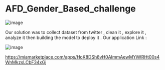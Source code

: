 # AFD_Gender_Based_challenge

![image](https://user-images.githubusercontent.com/69841466/128144016-4080c5eb-76f2-4a3a-ae41-38ade23e9668.png)

Our solution was to collect dataset from twitter , clean it , explore it , analyze it then building the model to deploy it .
Our application Link : 

![image](https://user-images.githubusercontent.com/69841466/129260396-b57ecdc7-cebb-4c45-8c88-62f25d2a5904.png)


https://miamarketplace.com/apps/HoK8DSh8vH0AImmAewMYiWRHt00s4WnMkzsLCbF34xGj
